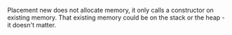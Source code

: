 Placement new does not allocate memory, it only calls a constructor on existing memory.
That existing memory could be on the stack or the heap - it doesn't matter.